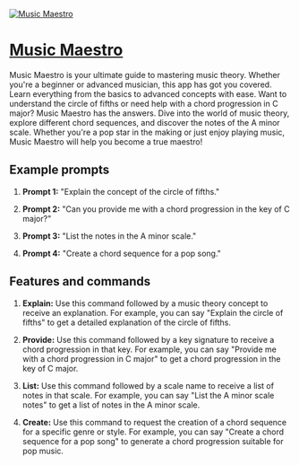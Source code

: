 [![Music Maestro](https://files.oaiusercontent.com/file-3mUglhZ9ZRmLfah0aRb0xvuH?se=2123-10-18T10%3A09%3A17Z&sp=r&sv=2021-08-06&sr=b&rscc=max-age%3D31536000%2C%20immutable&rscd=attachment%3B%20filename%3D360dedde-29ef-4c81-8760-5cc091871b40.png&sig=O2kfpOrfWVRdGreRU1vT%2BsenyBCE%2BiC5kPHA4Dhkhhk%3D)](https://chat.openai.com/g/g-wxZTVRtMO-music-maestro)

# [Music Maestro](https://chat.openai.com/g/g-wxZTVRtMO-music-maestro)

Music Maestro is your ultimate guide to mastering music theory. Whether you're a beginner or advanced musician, this app has got you covered. Learn everything from the basics to advanced concepts with ease. Want to understand the circle of fifths or need help with a chord progression in C major? Music Maestro has the answers. Dive into the world of music theory, explore different chord sequences, and discover the notes of the A minor scale. Whether you're a pop star in the making or just enjoy playing music, Music Maestro will help you become a true maestro!

## Example prompts

1. **Prompt 1:** "Explain the concept of the circle of fifths."

2. **Prompt 2:** "Can you provide me with a chord progression in the key of C major?"

3. **Prompt 3:** "List the notes in the A minor scale."

4. **Prompt 4:** "Create a chord sequence for a pop song."

## Features and commands

1. **Explain:** Use this command followed by a music theory concept to receive an explanation. For example, you can say "Explain the circle of fifths" to get a detailed explanation of the circle of fifths.

2. **Provide:** Use this command followed by a key signature to receive a chord progression in that key. For example, you can say "Provide me with a chord progression in C major" to get a chord progression in the key of C major.

3. **List:** Use this command followed by a scale name to receive a list of notes in that scale. For example, you can say "List the A minor scale notes" to get a list of notes in the A minor scale.

4. **Create:** Use this command to request the creation of a chord sequence for a specific genre or style. For example, you can say "Create a chord sequence for a pop song" to generate a chord progression suitable for pop music.